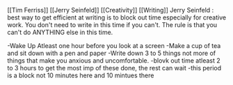 [[Tim Ferriss]] [[Jerry Seinfeld]] [[Creativity]] [[Writing]]
Jerry Seinfeld : best way to get efficient at writing is to block out time especially for creative work. You don't need to write in this time if you can't. The rule is that you can't do ANYTHING else in this time.

-Wake Up Atleast one hour before you look at a screen
-Make a cup of tea and sit down with a pen and paper
-Write down 3 to 5 things not more of things that make you anxious and uncomfortable.
-blovk out time atleast 2 to 3 hours to get the most imp of these done, the rest can wait
-this period is a block not 10 minutes here and 10 mintues there
